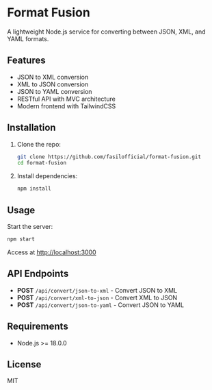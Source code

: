 # Format Fusion

A lightweight Node.js service for converting between JSON, XML, and YAML formats.

## Features
- JSON to XML conversion
- XML to JSON conversion
- JSON to YAML conversion
- RESTful API with MVC architecture
- Modern frontend with TailwindCSS

## Installation
1. Clone the repo:
   ```bash
   git clone https://github.com/fasilofficial/format-fusion.git
   cd format-fusion
   ```

2. Install dependencies:
   ```bash
   npm install
   ```

## Usage
Start the server:

```bash
npm start
```

Access at [http://localhost:3000](http://localhost:3000)

## API Endpoints
- **POST** `/api/convert/json-to-xml` - Convert JSON to XML
- **POST** `/api/convert/xml-to-json` - Convert XML to JSON
- **POST** `/api/convert/json-to-yaml` - Convert JSON to YAML

## Requirements
- Node.js >= 18.0.0

## License
MIT
